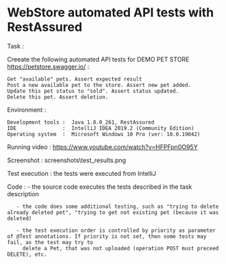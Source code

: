 # WebStore automated API tests with RestAssured

Task :

Creeate the following automated API tests for DEMO PET STORE  https://petstore.swagger.io/ :

    Get "available" pets. Assert expected result
    Post a new available pet to the store. Assert new pet added.
    Update this pet status to "sold". Assert status updated.
    Delete this pet. Assert deletion.

Environment :

    Development tools :  Java 1.8.0_261, RestAssured
    IDE               :  IntelliJ IDEA 2019.2 (Community Edition)
    Operating system  :  Microsoft Windows 10 Pro (ver: 10.0.19042)
    
    
    
Running video : https://www.youtube.com/watch?v=HFPFpn0O95Y

Screenshot    : screenshots\test_results.png

Test execution : the tests were executed from IntelliJ
        
Code : - the source code executes the tests described in the task description

       - the code does some additional testing, such as "trying to delete already deleted pet", "trying to get not existing pet (because it was deleted)
       
       - the test execution order is controlled by priority as parameter of @Test annotations. If priority is not set, then some tests may fail, as the test may try to 
         delete a Pet, that was not uploaded (operation POST must preceed DELETE), etc.
       
       


    
   
